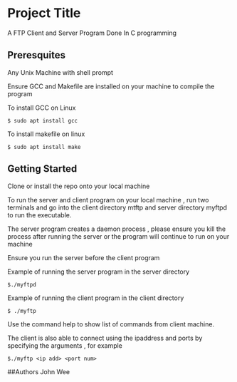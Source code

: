 # Project Title
A FTP Client and Server Program Done In C programming

## Preresquites
Any Unix Machine with shell prompt 

Ensure GCC and Makefile are installed on your machine to compile the program

To install GCC on Linux
```
$ sudo apt install gcc
```

To install makefile on linux
```
$ sudo apt install make
```

## Getting Started
Clone or install the repo onto your local machine

To run the server and client program on your local machine , run two terminals and go into the client directory mtftp and server directory myftpd to run the executable.

The server program creates a daemon process , please ensure you kill the process after running the server or the program will continue to run on your machine

Ensure you run the server before the client program

Example of running the server program in the server directory

```
$./myftpd
```

Example of running the client program in the client directory

```
$ ./myftp
```

Use the command help to show list of commands from client machine. 


The client is also able to connect using the ipaddress and ports by specifying the arguments , for example

```
$./myftp <ip add> <port num>
```

##Authors
John Wee


